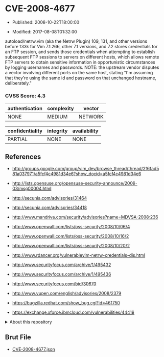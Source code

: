 # CVE-2008-4677

- Published: 2008-10-22T18:00:00

- Modified: 2017-08-08T01:32:00

autoload/netrw.vim (aka the Netrw Plugin) 109, 131, and other versions before 133k for Vim 7.1.266, other 7.1 versions, and 7.2 stores credentials for an FTP session, and sends those credentials when attempting to establish subsequent FTP sessions to servers on different hosts, which allows remote FTP servers to obtain sensitive information in opportunistic circumstances by logging usernames and passwords.  NOTE: the upstream vendor disputes a vector involving different ports on the same host, stating "I'm assuming that they're using the same id and password on that unchanged hostname, deliberately."

### CVSS Score: **4.3**

| authentication | complexity | vector |
| --- | --- | --- |
| NONE | MEDIUM | NETWORK |

| confidentiality | integrity | availability |
| --- | --- | --- |
| PARTIAL | NONE | NONE |

## References

* http://groups.google.com/group/vim_dev/browse_thread/thread/2f6fad581a037971/a5fcf4c4981d34e6?show_docid=a5fcf4c4981d34e6

* http://lists.opensuse.org/opensuse-security-announce/2009-03/msg00004.html

* http://secunia.com/advisories/31464

* http://secunia.com/advisories/34418

* http://www.mandriva.com/security/advisories?name=MDVSA-2008:236

* http://www.openwall.com/lists/oss-security/2008/10/06/4

* http://www.openwall.com/lists/oss-security/2008/10/16/2

* http://www.openwall.com/lists/oss-security/2008/10/20/2

* http://www.rdancer.org/vulnerablevim-netrw-credentials-dis.html

* http://www.securityfocus.com/archive/1/495432

* http://www.securityfocus.com/archive/1/495436

* http://www.securityfocus.com/bid/30670

* http://www.vupen.com/english/advisories/2008/2379

* https://bugzilla.redhat.com/show_bug.cgi?id=461750

* https://exchange.xforce.ibmcloud.com/vulnerabilities/44419

<details>
<summary>About this repository</summary> 

  This repository is part of the project [Live Hack CVE](https://github.com/Live-Hack-CVE). Main website can be found [www.live-hack.org](https://www.live-hack.org) 
  
  Made by [Sn0wAlice](https://github.com/Sn0wAlice) for the people that care about security and need to have a feed of the latest CVEs. Hope you enjoy it, don't forget to star the repo and follow me on [Twitter](https://twitter.com/Sn0wAlice) and [Github](https://github.com/Sn0wAlice). And that is my [personnal website](https://www.alice-snow.me/)

  - [Home Page](https://github.com/Live-Hack-CVE)
  - [Framework](https://github.com/Live-Hack-CVE/cve-framework)
  - [CVE database](https://github.com/Live-Hack-CVE/full_database)
  - [Changelog](https://github.com/Live-Hack-CVE/Changelog)
</details>

## Brut File

* [CVE-2008-4677.json](https://raw.githubusercontent.com/Live-Hack-CVE/full_database/main/cves/2008/CVE-2008-4677.json)

